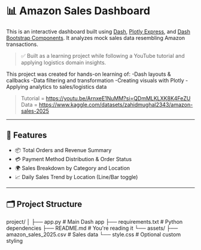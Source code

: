 # 📊 Amazon Sales Dashboard

This is an interactive dashboard built using [Dash](https://dash.plotly.com/), [Plotly Express](https://plotly.com/python/plotly-express/), and [Dash Bootstrap Components](https://dash-bootstrap-components.opensource.faculty.ai/). It analyzes mock sales data resembling Amazon transactions.

> ✅ Built as a learning project while following a YouTube tutorial and applying logistics domain insights.

This project was created for hands-on learning of:
-Dash layouts & callbacks
-Data filtering and transformation
-Creating visuals with Plotly
-Applying analytics to sales/logistics data

> Tutorial = https://youtu.be/ArnxeE1NuMM?si=QDmMLKLXK8K4FeZU
> Data = https://www.kaggle.com/datasets/zahidmughal2343/amazon-sales-2025

---

## 🎯 Features

- 📦 Total Orders and Revenue Summary
- 💳 Payment Method Distribution & Order Status
- 🌍 Sales Breakdown by Category and Location
- 📈 Daily Sales Trend by Location (Line/Bar toggle)

---

## 🗂️ Project Structure

project/
│
├── app.py # Main Dash app
├── requirements.txt # Python dependencies
├── README.md # You're reading it
└── assets/
├── amazon_sales_2025.csv # Sales data
└── style.css # Optional custom styling
